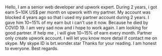 Hello, 
I am a senior web developer and upwork expert.
During 2 years, i got earn 5~10K US$ per month on upwork with my partner.
My account was blocked 4 years ago so that i used my partner account during 2 years.
I gave him 10~15% of my earn but i can't use it now.
Because he died by COVID 19.
I am very sad now and i hope to work again.
I am looking for good partner.
If help me , i will give 10~15% of earn every month.
Partner only create upwork account.
I will let you know more detail if contact me on skype.
My skype ID is brt.wonder.star
Thanks for your reading.
I am honest to everyone.
Best regards.
